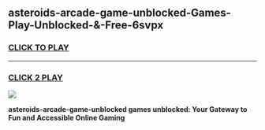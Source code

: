 
## asteroids-arcade-game-unblocked-Games-Play-Unblocked-&-Free-6svpx
<h3>
<a href="https://premium76.site?title=asteroids-arcade-game-unblocked&ref=24A">CLICK TO PLAY</a></h3>
<hr>

<h3>
<a href="https://premium76.site?title=asteroids-arcade-game-unblocked&ref=24A">CLICK 2 PLAY</a>
  
</h3>

<a href="https://premium76.site?title=asteroids-arcade-game-unblocked&ref=24A"><img src="https://clearcache.store/games.png"></a>


**asteroids-arcade-game-unblocked games unblocked: Your Gateway to Fun and Accessible Online Gaming**

